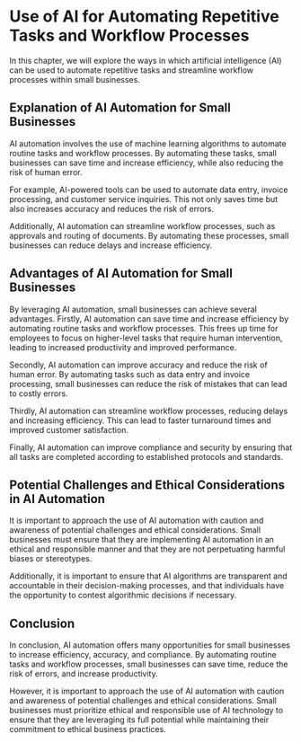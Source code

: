 Use of AI for Automating Repetitive Tasks and Workflow Processes
==================================================================================================================

In this chapter, we will explore the ways in which artificial intelligence (AI) can be used to automate repetitive tasks and streamline workflow processes within small businesses.

Explanation of AI Automation for Small Businesses
-------------------------------------------------

AI automation involves the use of machine learning algorithms to automate routine tasks and workflow processes. By automating these tasks, small businesses can save time and increase efficiency, while also reducing the risk of human error.

For example, AI-powered tools can be used to automate data entry, invoice processing, and customer service inquiries. This not only saves time but also increases accuracy and reduces the risk of errors.

Additionally, AI automation can streamline workflow processes, such as approvals and routing of documents. By automating these processes, small businesses can reduce delays and increase efficiency.

Advantages of AI Automation for Small Businesses
------------------------------------------------

By leveraging AI automation, small businesses can achieve several advantages. Firstly, AI automation can save time and increase efficiency by automating routine tasks and workflow processes. This frees up time for employees to focus on higher-level tasks that require human intervention, leading to increased productivity and improved performance.

Secondly, AI automation can improve accuracy and reduce the risk of human error. By automating tasks such as data entry and invoice processing, small businesses can reduce the risk of mistakes that can lead to costly errors.

Thirdly, AI automation can streamline workflow processes, reducing delays and increasing efficiency. This can lead to faster turnaround times and improved customer satisfaction.

Finally, AI automation can improve compliance and security by ensuring that all tasks are completed according to established protocols and standards.

Potential Challenges and Ethical Considerations in AI Automation
----------------------------------------------------------------

It is important to approach the use of AI automation with caution and awareness of potential challenges and ethical considerations. Small businesses must ensure that they are implementing AI automation in an ethical and responsible manner and that they are not perpetuating harmful biases or stereotypes.

Additionally, it is important to ensure that AI algorithms are transparent and accountable in their decision-making processes, and that individuals have the opportunity to contest algorithmic decisions if necessary.

Conclusion
--------------------------

In conclusion, AI automation offers many opportunities for small businesses to increase efficiency, accuracy, and compliance. By automating routine tasks and workflow processes, small businesses can save time, reduce the risk of errors, and increase productivity.

However, it is important to approach the use of AI automation with caution and awareness of potential challenges and ethical considerations. Small businesses must prioritize ethical and responsible use of AI technology to ensure that they are leveraging its full potential while maintaining their commitment to ethical business practices.
